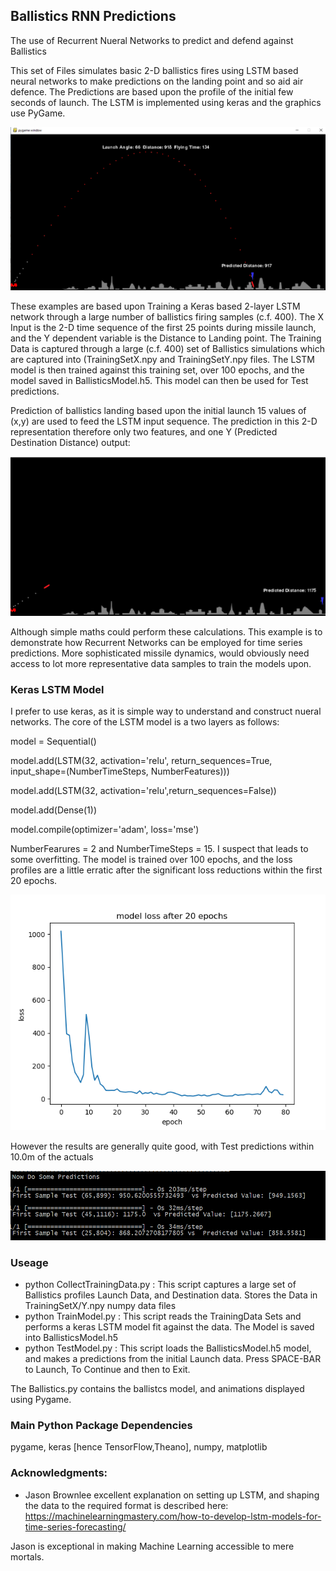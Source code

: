 ## Ballistics RNN Predictions  ##
The use of Recurrent Nueral Networks to predict and defend against Ballistics 

This set of Files simulates basic 2-D ballistics fires using LSTM based neural networks to make predictions on the landing point and so aid air defence. The Predictions are based upon the profile of the initial few seconds of launch.  The LSTM is implemented using keras and the graphics use PyGame. 

![picture alt](https://github.com/JulesVerny/BallisticsRNNPredictions/blob/master/BallisticsPic.PNG "Ballistics Picture")

These examples are based upon Training a Keras based 2-layer LSTM network through a large number of ballistics firing samples (c.f. 400).  The X Input is the 2-D time sequence of the first 25 points during missile launch, and the Y dependent variable is the Distance to Landing point. The Training Data is captured through a large (c.f. 400) set of Ballistics simulations which are captured into  (TrainingSetX.npy and TrainingSetY.npy files. The LSTM model is then trained against this training set, over 100 epochs, and the model  saved in BallisticsModel.h5.  This model can then be used for Test predictions.   

Prediction of ballistics landing based upon the initial launch 15 values of (x,y) are used to feed the LSTM input sequence. The prediction in this 2-D representation therefore only two features, and one Y (Predicted Destination Distance) output:

![picture alt](https://github.com/JulesVerny/BallisticsRNNPredictions/blob/master/PredPic.PNG "Prediction Picture")

Although simple maths could perform these calculations. This example is to demonstrate how Recurrent Networks can be employed for time series predictions. More sophisticated missile dynamics, would obviously need access to lot more representative data samples to train the models upon.  

### Keras LSTM Model ###
I prefer to use keras, as it is simple way to understand and construct nueral networks. 
The core of the LSTM model is a two layers as follows:

  model = Sequential()
  
  model.add(LSTM(32, activation='relu', return_sequences=True, input_shape=(NumberTimeSteps, NumberFeatures)))
  
  model.add(LSTM(32, activation='relu',return_sequences=False))  
  
  model.add(Dense(1))
  
  model.compile(optimizer='adam', loss='mse')

NumberFearures = 2 and NumberTimeSteps = 15. I suspect that leads to some overfitting.  The model is trained over 100 epochs, and the loss profiles are a little erratic after the significant loss reductions within the first 20 epochs. 


![picture alt](https://github.com/JulesVerny/BallisticsRNNPredictions/blob/master/TrainingLoss.png "Loss Profile")

However the results are generally quite good, with Test predictions within 10.0m of the actuals

![picture alt](https://github.com/JulesVerny/BallisticsRNNPredictions/blob/master/SomePredictions.PNG "Loss Profile")

### Useage ###
* python CollectTrainingData.py   : This script captures a large set of Ballistics profiles Launch Data, and Destination data. Stores the Data in TrainingSetX/Y.npy numpy data files
* python TrainModel.py  : This script reads the TrainingData Sets and performs a keras LSTM model fit against the data. The Model is saved into BallisticsModel.h5 
* python TestModel.py   : This script loads the  BallisticsModel.h5 model, and makes a predictions from the initial Launch data. Press SPACE-BAR to Launch, To Continue and then to Exit. 

The Ballistics.py contains the ballistcs model, and animations displayed using Pygame. 

### Main Python Package Dependencies ###
pygame, keras [hence TensorFlow,Theano], numpy, matplotlib

### Acknowledgments: ###
* Jason Brownlee excellent explanation on setting up LSTM, and shaping the data to the required format is described here: 
 https://machinelearningmastery.com/how-to-develop-lstm-models-for-time-series-forecasting/

Jason is exceptional in making Machine Learning accessible to mere mortals.
